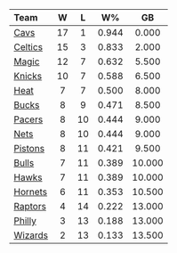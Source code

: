 | Team                            |  W  |  L  |  W%   |   GB   |
|:--------------------------------|:---:|:---:|:-----:|:------:|
| [Cavs](/r/clevelandcavs)        | 17  |  1  | 0.944 | 0.000  |
| [Celtics](/r/bostonceltics)     | 15  |  3  | 0.833 | 2.000  |
| [Magic](/r/OrlandoMagic)        | 12  |  7  | 0.632 | 5.500  |
| [Knicks](/r/NYKnicks)           | 10  |  7  | 0.588 | 6.500  |
| [Heat](/r/heat)                 |  7  |  7  | 0.500 | 8.000  |
| [Bucks](/r/MkeBucks)            |  8  |  9  | 0.471 | 8.500  |
| [Pacers](/r/pacers)             |  8  | 10  | 0.444 | 9.000  |
| [Nets](/r/GoNets)               |  8  | 10  | 0.444 | 9.000  |
| [Pistons](/r/DetroitPistons)    |  8  | 11  | 0.421 | 9.500  |
| [Bulls](/r/chicagobulls)        |  7  | 11  | 0.389 | 10.000 |
| [Hawks](/r/AtlantaHawks)        |  7  | 11  | 0.389 | 10.000 |
| [Hornets](/r/CharlotteHornets)  |  6  | 11  | 0.353 | 10.500 |
| [Raptors](/r/torontoraptors)    |  4  | 14  | 0.222 | 13.000 |
| [Philly](/r/sixers)             |  3  | 13  | 0.188 | 13.000 |
| [Wizards](/r/washingtonwizards) |  2  | 13  | 0.133 | 13.500 |
